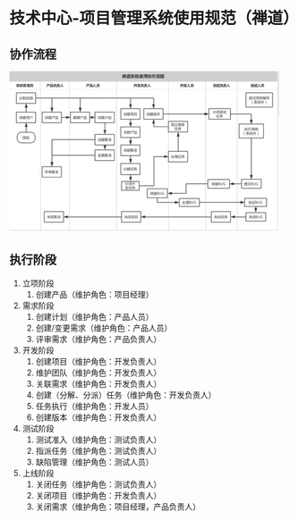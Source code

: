 # 技术中心-项目管理系统使用规范（禅道）
## 协作流程
![](media/15583458542694/15583460146463.jpg)

## 执行阶段
1. 立项阶段
    1. 创建产品（维护角色：项目经理）
2. 需求阶段
    1. 创建计划（维护角色：产品人员）
    2. 创建/变更需求（维护角色：产品人员）
    3. 评审需求（维护角色：产品负责人）
3. 开发阶段
    1. 创建项目（维护角色：开发负责人）
    2. 维护团队（维护角色：开发负责人）
    3. 关联需求（维护角色：开发负责人）
    4. 创建（分解、分派）任务（维护角色：开发负责人）
    5. 任务执行（维护角色：开发人员）
    6. 创建版本（维护角色：开发负责人）
4. 测试阶段
    1. 测试准入（维护角色：测试负责人）
    2. 指派任务（维护角色：测试负责人）
    3. 缺陷管理（维护角色：测试人员）
5. 上线阶段
    1. 关闭任务（维护角色：测试负责人）
    2. 关闭项目（维护角色：开发负责人）
    3. 关闭需求（维护角色：项目经理，产品负责人）